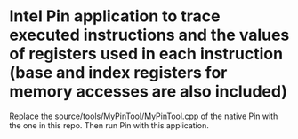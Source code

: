 # Intel Pin application to trace executed instructions and the values of registers used in each instruction (base and index registers for memory accesses are also included)

Replace the source/tools/MyPinTool/MyPinTool.cpp of the native Pin with the one in this repo. Then run 
Pin with this application. 

